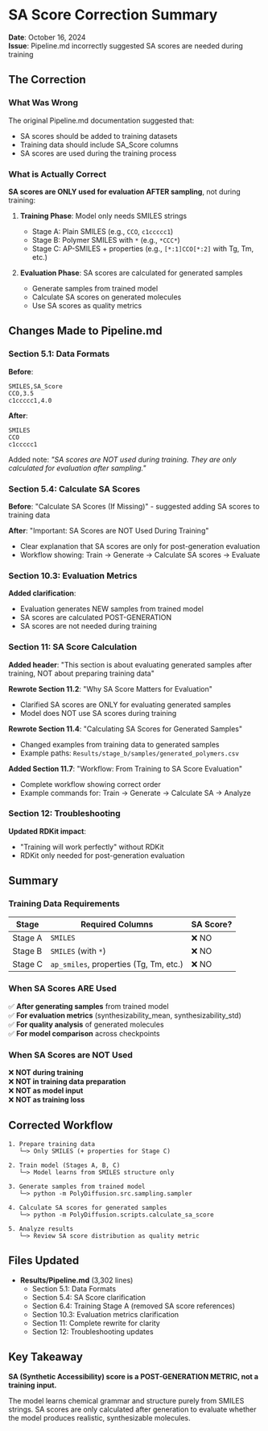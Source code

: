 # SA Score Correction Summary

**Date**: October 16, 2024  
**Issue**: Pipeline.md incorrectly suggested SA scores are needed during training

## The Correction

### What Was Wrong
The original Pipeline.md documentation suggested that:
- SA scores should be added to training datasets
- Training data should include SA_Score columns
- SA scores are used during the training process

### What is Actually Correct
**SA scores are ONLY used for evaluation AFTER sampling**, not during training:

1. **Training Phase**: Model only needs SMILES strings
   - Stage A: Plain SMILES (e.g., `CCO`, `c1ccccc1`)
   - Stage B: Polymer SMILES with `*` (e.g., `*CCC*`)
   - Stage C: AP-SMILES + properties (e.g., `[*:1]CCO[*:2]` with Tg, Tm, etc.)

2. **Evaluation Phase**: SA scores are calculated for generated samples
   - Generate samples from trained model
   - Calculate SA scores on generated molecules
   - Use SA scores as quality metrics

## Changes Made to Pipeline.md

### Section 5.1: Data Formats
**Before**:
```csv
SMILES,SA_Score
CCO,3.5
c1ccccc1,4.0
```

**After**:
```csv
SMILES
CCO
c1ccccc1
```

Added note: *"SA scores are NOT used during training. They are only calculated for evaluation after sampling."*

### Section 5.4: Calculate SA Scores
**Before**: "Calculate SA Scores (If Missing)" - suggested adding SA scores to training data

**After**: "Important: SA Scores are NOT Used During Training"
- Clear explanation that SA scores are only for post-generation evaluation
- Workflow showing: Train → Generate → Calculate SA scores → Evaluate

### Section 10.3: Evaluation Metrics
**Added clarification**:
- Evaluation generates NEW samples from trained model
- SA scores are calculated POST-GENERATION
- SA scores are not needed during training

### Section 11: SA Score Calculation
**Added header**: "This section is about evaluating generated samples after training, NOT about preparing training data"

**Rewrote Section 11.2**: "Why SA Score Matters for Evaluation"
- Clarified SA scores are ONLY for evaluating generated samples
- Model does NOT use SA scores during training

**Rewrote Section 11.4**: "Calculating SA Scores for Generated Samples"
- Changed examples from training data to generated samples
- Example paths: `Results/stage_b/samples/generated_polymers.csv`

**Added Section 11.7**: "Workflow: From Training to SA Score Evaluation"
- Complete workflow showing correct order
- Example commands for: Train → Generate → Calculate SA → Analyze

### Section 12: Troubleshooting
**Updated RDKit impact**:
- "Training will work perfectly" without RDKit
- RDKit only needed for post-generation evaluation

## Summary

### Training Data Requirements

| Stage | Required Columns | SA Score? |
|-------|-----------------|-----------|
| Stage A | `SMILES` | ❌ NO |
| Stage B | `SMILES` (with `*`) | ❌ NO |
| Stage C | `ap_smiles`, properties (Tg, Tm, etc.) | ❌ NO |

### When SA Scores ARE Used

✅ **After generating samples** from trained model  
✅ **For evaluation metrics** (synthesizability_mean, synthesizability_std)  
✅ **For quality analysis** of generated molecules  
✅ **For model comparison** across checkpoints  

### When SA Scores are NOT Used

❌ **NOT during training**  
❌ **NOT in training data preparation**  
❌ **NOT as model input**  
❌ **NOT as training loss**  

## Corrected Workflow

```
1. Prepare training data
   └─> Only SMILES (+ properties for Stage C)
   
2. Train model (Stages A, B, C)
   └─> Model learns from SMILES structure only
   
3. Generate samples from trained model
   └─> python -m PolyDiffusion.src.sampling.sampler
   
4. Calculate SA scores for generated samples
   └─> python -m PolyDiffusion.scripts.calculate_sa_score
   
5. Analyze results
   └─> Review SA score distribution as quality metric
```

## Files Updated

- **Results/Pipeline.md** (3,302 lines)
  - Section 5.1: Data Formats
  - Section 5.4: SA Score clarification
  - Section 6.4: Training Stage A (removed SA score references)
  - Section 10.3: Evaluation metrics clarification
  - Section 11: Complete rewrite for clarity
  - Section 12: Troubleshooting updates

## Key Takeaway

**SA (Synthetic Accessibility) score is a POST-GENERATION METRIC, not a training input.**

The model learns chemical grammar and structure purely from SMILES strings. SA scores are only calculated after generation to evaluate whether the model produces realistic, synthesizable molecules.

